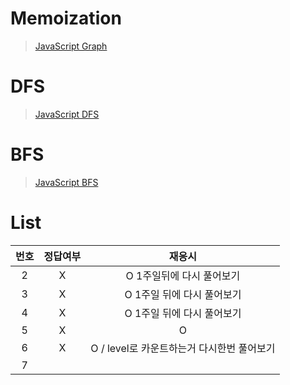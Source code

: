 # Memoization
> [JavaScript Graph](../../../theory/graph.md)

# DFS
> [JavaScript DFS](../../../theory/dfs.md)

# BFS
> [JavaScript BFS](../../../theory/bfs.md)

# List
|번호|정답여부|재응시|
|:---:|:---:|:---:|
|2|X|O 1주일뒤에 다시 풀어보기|
|3|X|O 1주일 뒤에 다시 풀어보기|
|4|X|O 1주일 뒤에 다시 풀어보기|
|5|X|O|
|6|X|O / level로 카운트하는거 다시한번 풀어보기|
|7|||
